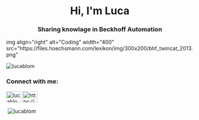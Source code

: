 <h1 align="center">Hi, I'm Luca</h1>
<h3 align="center">Sharing knowlage in Beckhoff Automation</h3>
img align="right" alt="Coding" width="400" src="https://files.hoechsmann.com/lexikon/img/300x200/bhf_twincat_2013.png"

<p align="left"> <img src="https://komarev.com/ghpvc/?username=lucablom&label=Profile%20views&color=0e75b6&style=flat" alt="lucablom" /> </p>

<h3 align="left">Connect with me:</h3>
<p align="left">
<a href="https://linkedin.com/in/lucablom" target="blank"><img align="center" src="https://raw.githubusercontent.com/rahuldkjain/github-profile-readme-generator/master/src/images/icons/Social/linked-in-alt.svg" alt="lucablom" height="30" width="40" /></a>
<a href="https://discord.gg/https://discord.gg/tMSsRMSS" target="blank"><img align="center" src="https://raw.githubusercontent.com/rahuldkjain/github-profile-readme-generator/master/src/images/icons/Social/discord.svg" alt="https://discord.gg/tMSsRMSS" height="30" width="40" /></a>
</p>

<p>&nbsp;<img align="center" src="https://github-readme-stats.vercel.app/api?username=lucablom&show_icons=true&locale=en" alt="lucablom" /></p>
